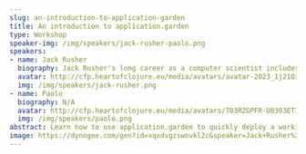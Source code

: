```yaml
---
slug: an-introduction-to-application-garden
title: An introduction to application.garden
type: Workshop
speaker-img: /img/speakers/jack-rusher-paolo.png
speakers:
- name: Jack Rusher
  biography: Jack Rusher's long career as a computer scientist includes time at Bell Labs/AT&T Research and a number of successful startups. Much of his current work focuses on the deep relationship between art and technology.
  avatar: http://cfp.heartofclojure.eu/media/avatars/avatar-2023_1j21Qz1.png
  img: /img/speakers/jack-rusher.png
- name: Paolo
  biography: N/A
  avatar: http://cfp.heartofclojure.eu/media/avatars/T03RZGPFR-U0303ET1R2T-24120934fcb3-512_gDjzNnx.png
  img: /img/speakers/paolo.png
abstract: Learn how to use application.garden to quickly deploy a working application with hassle-free authentication, cron jobs, email handling, and a live REPL.
image: https://dynogee.com/gen?id=xqxdvgzswovkl2c&speaker=Jack+Rusher%2C+Paolo&title=An+introduction+to+application.garden&type=Workshop&img=https%3A//2024.heartofclojure.eu/img/speakers/jack-rusher-paolo.png%3F1
---
```

